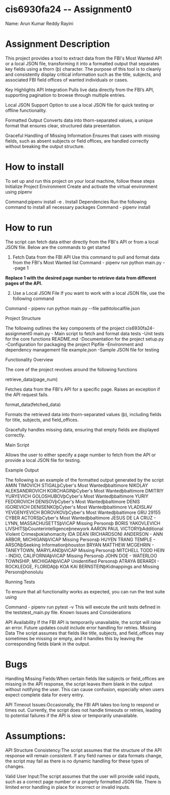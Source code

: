 # cis6930fa24 -- Assignment0

Name: Arun Kumar Reddy Rayini

# Assignment Description 

This project provides a tool to extract data from the FBI's Most Wanted API or a local JSON file, transforming it into a formatted output that separates key fields using a thorn (þ) character. The purpose of this tool is to cleanly and consistently display critical information such as the title, subjects, and associated FBI field offices of wanted individuals or cases.

Key Highlights
API Integration Pulls live data directly from the FBI’s API, supporting pagination to browse through multiple entries.

Local JSON Support Option to use a local JSON file for quick testing or offline functionality.

Formatted Output Converts data into thorn-separated values, a unique format that ensures clear, structured data presentation.

Graceful Handling of Missing Information Ensures that cases with missing fields, such as absent subjects or field offices, are handled correctly without breaking the output structure.

# How to install

To set up and run this project on your local machine, follow these steps
Initialize Project Environment Create and activate the virtual environment using pipenv

Command:pipenv install -e .
Install Dependencies Run the following command to install all necessary packages
Command - pipenv install

# How to run
The script can fetch data either directly from the FBI's API or from a local JSON file. Below are the commands to get started

1. Fetch Data from the FBI API
Use this command to pull and format data from the FBI's Most Wanted list
Command - pipenv run python main.py --page 1

**Replace 1 with the desired page number to retrieve data from different pages of the API.**

2. Use a Local JSON File
If you want to work with a local JSON file, use the following command

Command - pipenv run python main.py --file pathtolocalfile.json

Project Structure

The following outlines the key components of the project
cis6930fa24-assignment0
main.py                        - Main script to fetch and format data
tests                          -Unit tests for the core functions
README.md                      -Documentation for the project
setup.py                       -Configuration for packaging the project
Pipfile                        -Environment and dependency management file
example.json                   -Sample JSON file for testing

Functionality Overview

The core of the project revolves around the following functions

retrieve_data(page_num)

Fetches data from the FBI's API for a specific page.
Raises an exception if the API request fails.

format_data(fetched_data)

Formats the retrieved data into thorn-separated values (þ), including fields for title, subjects, and field_offices.

Gracefully handles missing data, ensuring that empty fields are displayed correctly.

Main Script

Allows the user to either specify a page number to fetch from the API or provide a local JSON file for testing.

Example Output

The following is an example of the formatted output generated by the script
AMIN TIMOVICH STIGALþCyber's Most Wantedþbaltimore
NIKOLAY ALEKSANDROVICH KORCHAGINþCyber's Most Wantedþbaltimore
DMITRIY YURYEVICH GOLOSHUBOVþCyber's Most Wantedþbaltimore
YURIY FEDOROVICH DENISOVþCyber's Most Wantedþbaltimore
DENIS IGOREVICH DENISENKOþCyber's Most Wantedþbaltimore
VLADISLAV YEVGENYEVICH BOROVKOVþCyber's Most Wantedþbaltimore
GRU 29155 CYBER ACTORSþCyber's Most Wantedþbaltimore
JESUS DE LA CRUZ - LYNN, MASSACHUSETTSþViCAP Missing Personsþ
BORIS YAKOVLEVICH LIVSHITSþCounterintelligenceþnewyork
AARON PAUL VICTORYþAdditional Violent Crimesþoklahomacity
IDA DEAN (RICHARDSON) ANDERSON - ANN ARBOR, MICHIGANþViCAP Missing Personsþ
HUYEN TRANG TEMPLE - ARSONþSeeking Informationþhouston
BRYAN MATTHEW MCGEHRIN - TANEYTOWN, MARYLANDþViCAP Missing Personsþ
MITCHELL TODD HEIN - INDIO, CALIFORNIAþViCAP Missing Personsþ
JOHN DOE - WATERLOO TOWNSHIP, MICHIGANþViCAP Unidentified Personsþ
ATRAYA BERARDI - ROCKLEDGE, FLORIDAþþ
KOA KAI BERNSTEINþKidnappings and Missing Personsþhonolulu

Running Tests

To ensure that all functionality works as expected, you can run the test suite using

Command - pipenv run pytest -v
This will execute the unit tests defined in the teststest_main.py file.
Known Issues and Considerations

API Availability If the FBI API is temporarily unavailable, the script will raise an error. Future updates could include error handling for retries.
Missing Data The script assumes that fields like title, subjects, and field_offices may sometimes be missing or empty, and it handles this by leaving the corresponding fields blank in the output.

# Bugs

Handling Missing Fields:When certain fields like subjects or field_offices are missing in the API response, the script leaves them blank in the output without notifying the user. This can cause confusion, especially when users expect complete data for every entry.

API Timeout Issues:Occasionally, the FBI API takes too long to respond or times out. Currently, the script does not handle timeouts or retries, leading to potential failures if the API is slow or temporarily unavailable.

# Assumptions:

API Structure Consistency:The script assumes that the structure of the API response will remain consistent. If any field names or data formats change, the script may fail as there is no dynamic handling for these types of changes.

Valid User Input:The script assumes that the user will provide valid inputs, such as a correct page number or a properly formatted JSON file. There is limited error handling in place for incorrect or invalid inputs.


